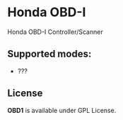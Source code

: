 # Honda OBD-I

Honda OBD-I Controller/Scanner

## Supported modes:

 - ???
 
## License

**OBD1** is available under GPL License.
